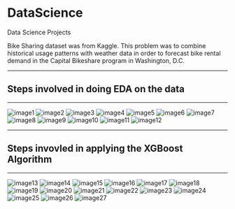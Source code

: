 # DataScience
Data Science Projects

Bike Sharing dataset was from Kaggle. 
This problem was to combine historical usage patterns with weather data in order to forecast bike rental demand in the Capital Bikeshare program in Washington, D.C.

*******************************************************************************************
## Steps involved in doing EDA on the data
*******************************************************************************************

![image1](https://user-images.githubusercontent.com/20254170/83820851-1cf01480-a711-11ea-9b1a-84e6848cbeb0.jpg)
![image2](https://user-images.githubusercontent.com/20254170/83820853-1e214180-a711-11ea-991b-2eefa178e6ab.jpg)
![image3](https://user-images.githubusercontent.com/20254170/83820855-1f526e80-a711-11ea-935f-1c1da3c2bcf6.jpg)
![image4](https://user-images.githubusercontent.com/20254170/83820856-1feb0500-a711-11ea-8ecf-5540aaeef30d.jpg)
![image5](https://user-images.githubusercontent.com/20254170/83820857-1feb0500-a711-11ea-8cdc-52d8261e9469.jpg)
![image6](https://user-images.githubusercontent.com/20254170/83820860-20839b80-a711-11ea-98a6-4c4332632b0f.jpg)
![image7](https://user-images.githubusercontent.com/20254170/83820861-211c3200-a711-11ea-8f77-a7afd9624ec0.jpg)
![image8](https://user-images.githubusercontent.com/20254170/83820863-211c3200-a711-11ea-844f-1aef7224c540.jpg)
![image9](https://user-images.githubusercontent.com/20254170/83820864-224d5f00-a711-11ea-9844-3417feae09ca.jpg)
![image10](https://user-images.githubusercontent.com/20254170/83820865-224d5f00-a711-11ea-85b6-9ef0a0a81369.jpg)
![image11](https://user-images.githubusercontent.com/20254170/83820868-22e5f580-a711-11ea-89e2-b1c06093d6b0.jpg)
![image12](https://user-images.githubusercontent.com/20254170/83820869-22e5f580-a711-11ea-8207-30daece54961.jpg)


*******************************************************************************************
## Steps invovled in applying the XGBoost Algorithm
*******************************************************************************************
![image13](https://user-images.githubusercontent.com/20254170/83823385-44e27680-a717-11ea-8e7f-1f5558edbe97.jpg)
![image14](https://user-images.githubusercontent.com/20254170/83823390-4744d080-a717-11ea-873b-cbcfa5e78c0c.jpg)
![image15](https://user-images.githubusercontent.com/20254170/83823392-4744d080-a717-11ea-89fe-07b8eaf5cc12.jpg)
![image16](https://user-images.githubusercontent.com/20254170/83823394-47dd6700-a717-11ea-939d-91df76b0cc6b.jpg)
![image17](https://user-images.githubusercontent.com/20254170/83823397-4875fd80-a717-11ea-8847-d59fce5a44e3.jpg)
![image18](https://user-images.githubusercontent.com/20254170/83823399-490e9400-a717-11ea-8ddf-b46f46150ac7.jpg)
![image19](https://user-images.githubusercontent.com/20254170/83823400-49a72a80-a717-11ea-8294-72c84a6c6ddc.jpg)
![image20](https://user-images.githubusercontent.com/20254170/83823402-49a72a80-a717-11ea-9f2b-22facfb7043e.jpg)
![image21](https://user-images.githubusercontent.com/20254170/83823403-4a3fc100-a717-11ea-8154-dc9f7fedc551.jpg)
![image22](https://user-images.githubusercontent.com/20254170/83823405-4ad85780-a717-11ea-903f-a4a22887c25f.jpg)
![image23](https://user-images.githubusercontent.com/20254170/83823406-4ad85780-a717-11ea-88ef-a2572430f47e.jpg)
![image24](https://user-images.githubusercontent.com/20254170/83823408-4b70ee00-a717-11ea-87af-c6900c00ad1d.jpg)
![image25](https://user-images.githubusercontent.com/20254170/83823409-4c098480-a717-11ea-98d0-6d3857cd9728.jpg)
![image26](https://user-images.githubusercontent.com/20254170/83823411-4c098480-a717-11ea-8b0f-0c13a6afff3d.jpg)
![image27](https://user-images.githubusercontent.com/20254170/83823413-4ca21b00-a717-11ea-8bbb-083377b1c400.jpg)

